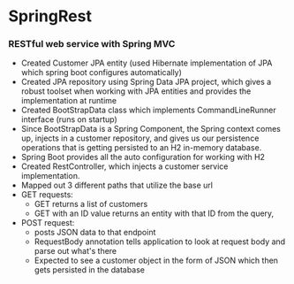 # SpringRest

### RESTful web service with Spring MVC
- Created Customer JPA entity (used Hibernate implementation of JPA which spring boot configures automatically)
- Created JPA repository using Spring Data JPA project, which gives a robust toolset when working with JPA entities and provides the implementation at runtime
- Created BootStrapData class which implements CommandLineRunner interface (runs on startup)
- Since BootStrapData is a Spring Component, the Spring context comes up, injects in a customer repository, and gives us our persistence operations that is getting persisted to an H2 in-memory database.
- Spring Boot provides all the auto configuration for working with H2
- Created RestController, which injects a customer service implementation.
- Mapped out 3 different paths that utilize the base url
- GET requests:
    - GET returns a list of customers
    - GET with an ID value returns an entity with that ID from the query, 
- POST request:
    - posts JSON data to that endpoint
    - RequestBody annotation tells application to look at request body and parse out what's there
    - Expected to see a customer object in the form of JSON which then gets persisted in the database